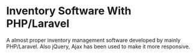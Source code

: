 # Inventory Software With PHP/Laravel

A almost proper inventory management software developed by mainly PHP/Laravel. Also jQuery, Ajax has been used to make it more responsive.
